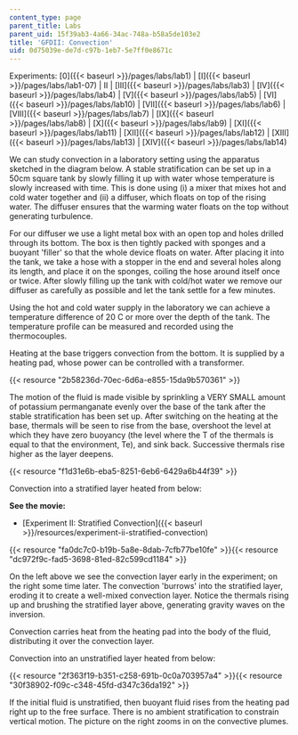 ```yaml
---
content_type: page
parent_title: Labs
parent_uid: 15f39ab3-4a66-34ac-748a-b58a5de103e2
title: 'GFDII: Convection'
uid: 0d75039e-de7d-c97b-1eb7-5e7ff0e8671c
---
```


Experiments: [0]({{< baseurl >}}/pages/labs/lab1) | [I]({{< baseurl >}}/pages/labs/lab1-07) | II | [III]({{< baseurl >}}/pages/labs/lab3) | [IV]({{< baseurl >}}/pages/labs/lab4) | [V]({{< baseurl >}}/pages/labs/lab5) | [VI]({{< baseurl >}}/pages/labs/lab10) | [VII]({{< baseurl >}}/pages/labs/lab6) | [VIII]({{< baseurl >}}/pages/labs/lab7) | [IX]({{< baseurl >}}/pages/labs/lab8) | [X]({{< baseurl >}}/pages/labs/lab9) | [XI]({{< baseurl >}}/pages/labs/lab11) | [XII]({{< baseurl >}}/pages/labs/lab12) | [XIII]({{< baseurl >}}/pages/labs/lab13) | [XIV]({{< baseurl >}}/pages/labs/lab14)

We can study convection in a laboratory setting using the apparatus sketched in the diagram below. A stable stratification can be set up in a 50cm square tank by slowly filling it up with water whose temperature is slowly increased with time. This is done using (i) a mixer that mixes hot and cold water together and (ii) a diffuser, which floats on top of the rising water. The diffuser ensures that the warming water floats on the top without generating turbulence.

For our diffuser we use a light metal box with an open top and holes drilled through its bottom. The box is then tightly packed with sponges and a buoyant 'filler' so that the whole device floats on water. After placing it into the tank, we take a hose with a stopper in the end and several holes along its length, and place it on the sponges, coiling the hose around itself once or twice. After slowly filling up the tank with cold/hot water we remove our diffuser as carefully as possible and let the tank settle for a few minutes.

Using the hot and cold water supply in the laboratory we can achieve a temperature difference of 20 C or more over the depth of the tank. The temperature profile can be measured and recorded using the thermocouples.

Heating at the base triggers convection from the bottom. It is supplied by a heating pad, whose power can be controlled with a transformer.

{{< resource "2b58236d-70ec-6d6a-e855-15da9b570361" >}}

The motion of the fluid is made visible by sprinkling a VERY SMALL amount of potassium permanganate evenly over the base of the tank after the stable stratification has been set up. After switching on the heating at the base, thermals will be seen to rise from the base, overshoot the level at which they have zero buoyancy (the level where the T of the thermals is equal to that the environment, Te), and sink back. Successive thermals rise higher as the layer deepens.

{{< resource "f1d31e6b-eba5-8251-6eb6-6429a6b44f39" >}} 

Convection into a stratified layer heated from below:

**See the movie:**

*   [Experiment II: Stratified Convection]({{< baseurl >}}/resources/experiment-ii-stratified-convection)

{{< resource "fa0dc7c0-b19b-5a8e-8dab-7cfb77be10fe" >}}{{< resource "dc972f9c-fad5-3698-81ed-82c599cd1184" >}}

On the left above we see the convection layer early in the experiment; on the right some time later. The convection 'burrows' into the stratified layer, eroding it to create a well-mixed convection layer. Notice the thermals rising up and brushing the stratified layer above, generating gravity waves on the inversion.

Convection carries heat from the heating pad into the body of the fluid, distributing it over the convection layer.

Convection into an unstratified layer heated from below:

{{< resource "2f363f19-b351-c258-691b-0c0a703957a4" >}}{{< resource "30f38902-f09c-c348-45fd-d347c36da192" >}}

If the initial fluid is unstratified, then buoyant fluid rises from the heating pad right up to the free surface. There is no ambient stratification to constrain vertical motion. The picture on the right zooms in on the convective plumes.